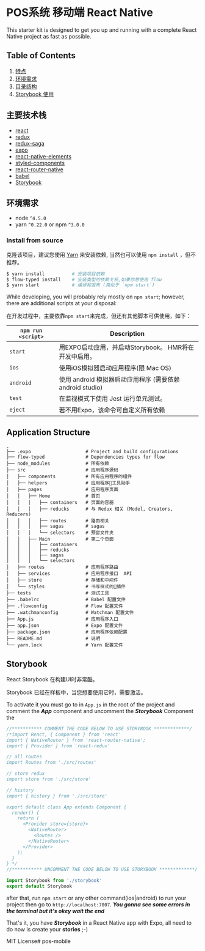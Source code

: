 # POS系统 移动端 React Native 

This starter kit is designed to get you up and running with a complete React Native project as fast as possible.

## Table of Contents
1. [特点](#features)
1. [环境需求](#requirements)
1. [目录结构](#application-structure)
1. [Storybook 使用](#storybook)

## 主要技术栈
* [react](https://github.com/facebook/react)
* [redux](https://github.com/rackt/redux)
* [redux-saga](https://github.com/redux-saga/redux-saga)
* [expo](https://github.com/expo/expo)
* [react-native-elements](https://react-native-training.github.io/react-native-elements/)
* [styled-components](https://github.com/styled-components/styled-components)
* [react-router-native](https://github.com/rackt/react-router)
* [babel](https://github.com/babel/babel)
* [Storybook](https://storybooks.js.org/)

## 环境需求
* node `^4.5.0`
* yarn `^0.22.0` or npm `^3.0.0`


### Install from source

克隆该项目，建议您使用 [Yarn](https://yarnpkg.com/) 来安装依赖, 当然也可以使用 `npm install` ，但不推荐。

```bash
$ yarn install          # 安装项目依赖
$ flow-typed install    # 安装类型的依赖关系,如果你想使用 flow
$ yarn start            # 编译和发布 (类似于 `npm start`)
```

While developing, you will probably rely mostly on `npm start`; however, there are additional scripts at your disposal:

在开发过程中，主要依靠`npm start`来完成，但还有其他脚本可供使用，如下：

|`npm run <script>`|Description|
|------------------|-----------|
|`start`|用EXPO启动应用，并启动Storybook。 HMR将在开发中启用。|
|`ios`|使用iOS模拟器启动应用程序(限 Mac OS)|
|`android`|使用 android 模拟器启动应用程序 (需要依赖 android studio)|
|`test`|在监视模式下使用 Jest 运行单元测试。|
|`eject`|若不用Expo，该命令可自定义所有依赖|

## Application Structure

```
.
├── .expo                    # Project and build configurations
├── flow-typed               # Dependencies types for flow
├── node_modules             # 所有依赖
├── src                      # 应用程序源码
│   ├── components           # 所有应用程序的组件
│   ├── helpers              # 应用程序工具助手
│   ├── pages                # 应用程序页面
│   │   ├── Home             # 首页
│   │   │   ├── containers   # 页面的容器
│   │   │   ├── reducks      # 与 Redux 相关 (Model, Creators, Reducers)
│   │   │   ├── routes       # 路由相关
│   │   │   ├── sagas        # sagas
│   │   │   └── selectors    # 预留文件夹
│   │   ├── Main             # 第二个页面
│   │   │   ├── containers   
│   │   │   ├── reducks      
│   │   │   ├── sagas       
│   │   │   └── selectors    
│   ├── routes               # 应用程序路由
│   ├── services             # 应用程序接口  API
│   ├── store                # 存储和中间件
│   └── styles               # 书写样式的插件
├── tests                    # 测试工具
├── .babelrc                 # Babel 配置文件
├── .flowconfig              # Flow 配置文件
├── .watchmanconfig          # Watchman 配置文件
├── App.js                   # 应用程序入口
├── app.json                 # Expo 配置文件
├── package.json             # 应用程序依赖配置
├── README.md                # 说明
└── yarn.lock                # Yarn 配置文件
```

## Storybook

React Storybook 在构建UI时非常酷。 

Storybook 已经在样板中，当您想要使用它时，需要激活。

To activate it you must go to in `App.js` in the root of the project and comment the ***App*** component and 
uncomment the ***Storybook*** Component
the 

```js
//*********** COMMENT THE CODE BELOW TO USE STORYBOOK *************/
/*import React, { Component } from 'react'
import { NativeRouter } from 'react-router-native';
import { Provider } from 'react-redux'

// all routes
import Routes from './src/routes'

// store redux
import store from './src/store'

// history
import { history } from './src/store'

export default class App extends Component {
  render() {
    return (
      <Provider store={store}>
        <NativeRouter>
          <Routes />
        </NativeRouter>
      </Provider>
    );
  }
} */
//*********** UNCOMMENT THE CODE BELOW TO USE STORYBOOK *************/

import Storybook from './storybook'
export default Storybook

```

after that, run `npm start` or any other command(ios|android) to run your project then go to `http://localhost:7007`.
***You gonna see some errors in the terminal but it's okey wait the end***

That's it, you have ***Storybook*** in a React Native app with Expo, all need to do now is create your **stories** ;-)

MIT License# pos-mobile
